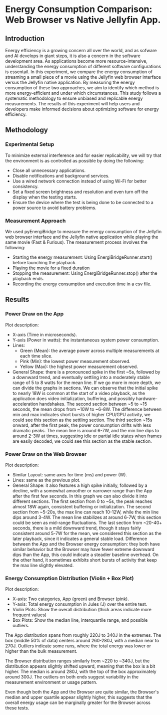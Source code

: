 # Energy Consumption Comparison: Web Browser vs Native Jellyfin App.
## Introduction
Energy efficiency is a growing concern all over the world, and as sofware and AI develops in giant steps, it is also a concern in the software development area. As applications become more resource-intensive, understanding the energy consumption of different software configurations is essentail. In this experiment, we compare the energy consumption of streaming a small piece of a movie using the Jellyfin web browser interface versus the Jellyfin native application. By measuring the energy consumption of these two approaches, we aim to identify which method is more energy-efficient and under which circumstances.
This study follows a systematic methodology to ensure unbiased and replicable energy measurements. The results of this experiment will help users and developers make informed decisions about optimizing software for energy efficiency.
## Methodology
### Experimental Setup
To minimize external interference and for easier replicability, we will try that the environment is as controlled as possible by doing the following:
 - Close all unnecessary applications.
 - Disable notifications and background services.
 - Use a wired network connection instead of using Wi-Fi for better consistency.
 - Set a fixed screen brightness and resolution and even turn off the display when the testing starts.
 - Ensure the device where the test is being done to be connected to a power source to avoid battery problems.

### Measurement Approach
We used pyEnergiBridge to measure the energy consumption of the Jellyfin web browser interface and the Jellyfin native application while playing the same movie (Fast & Furious). The measurement process involves the following:

 - Starting the energy measurement: Using EnergiBridgeRunner.start() before launching the playback.
 - Playing the movie for a fixed duration
 - Stopping the measurement: Using EnergiBridgeRunner.stop() after the playback ends.
 - Recording the energy consumption and execution time in a csv file.
   
## Results
### Power Draw on the App
Plot description:
 - X-axis (Time in microseconds).
 - Y-axis (Power in watts): the instantaneous system power consumption.
 - Lines:
    - Green (Mean): the average power across multiple measurements at each time slice.
    - Pink (Min): the lowest power measurement observed.
    - Yellow (Max): the highest power measurement observed.
 - General Shape: there is a pronounced spike in the first ~5s, followed by a downward trend, and eventually settling into a moderately stable range of 5 to 8 watts for the mean line. 
 If we go more in more depth, we can divide the graphs in sections. We can observe that the initial spike to nearly 18W is common at the start of a video playback, as the application does video initialization, buffering, and possibly hardware-acceleration handshakes. The second section between ~5 to ~15 seconds, the mean drops from ~10W to ~6-8W. The difference between min and max indicates short bursts of higher CPU/GPU activity, we could see this section as the settling section. The third section ~15s onward, after the first peak, the power consumption drifts with less dramatic peaks. The mean line is around 6-7W, and the min line dips to around 2-3W at times, suggesting idle or partial idle states when frames are easily decoded, we could see this section as the stable section. 

 ### Power Draw on the Web Browser
 Plot description:
 - Similar Layout: same axes for time (ms) and power (W).
 - Lines: same as the previous plot.
 - General Shape: it also features a high spike initially, followed by a decline, with a somewhat amoother or narrower range than the App after the first few seconds.
 In this graph we can also divide it into different sections. The first section from 0 to ~5s, the peak reaches almost 18W again, consistent buffering or initialization. The second section from ~5-20s, the max line can reach 10-12W, while the min line dips around 3-4W. The mean line stabilizes at around 6-7W, this section could be seen as mid-range fluctuations. The last section from ~20-40+ seconds, there is a mild downward trend, though it stays fairly consistent around 5-7W for the mean, we considered this section as the later playback, since it indicates a general stable load. 
 Difference between the App and the Browser energy consumption: they both have similar behavior but the Browser may have fewer extreme downward dips than the App, this could indicate a steadier baseline overhead. On the other hand, it sometimes exhibits short bursts of activity that keep the max line slightly elevated.

 ### Energy Consumption Distribution (Violin + Box Plot)
 Plot description:
 - X-axis: Two categories, App (green) and Browser (pink).
 - Y-axis: Total energy consumption in Jules (J) over the entire test.
 - Violin Plots: Show the overall distribution (thick areas indicate more frequent values)
 - Box Plots: Show the median line, interquartile range, and possible outliers.

 The App distribution spans from roughly 220J to 340J in the extremes. The box (middle 50% of data) centers around 260-280J, with a median near to 270J. Outliers indicate some runs, where the total energy was lower or higher than the bulk measurement.

 The Browser distribution ranges similarly from ~220 to ~340J, but the distribution appears slightly shifted upward, meaning that the box is a bit higher. The median is around 280J, with the top of the box approximately around 300J. The outliers on both ends suggest variability in the measurement environment or usage pattern.

 Even though both the App and the Browser are quite similar, the Browser's median and upper quartile appear slightly higher, this suggests that the overall energy usage can be marginally greater for the Browser across these tests.


